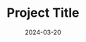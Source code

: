 ---
title: Project Title
client: self  # or "client"
tags:
  - project
description: A brief description of the project that captures its key features and purpose.
longDescription: >
  A more detailed description of the project that explains the problem solved,
  approach taken, and key achievements. This will be shown on the project detail page.
techStack:
  - JavaScript
  - React
  - Node.js
  - MongoDB
links:
  github: https://github.com/username/project
  demo: https://demo-link.com
  case-study: /projects/project-name  # Internal link to full case study
image: /images/projects/project-thumbnail.jpg
featured: true
date: 2024-03-20

--- 